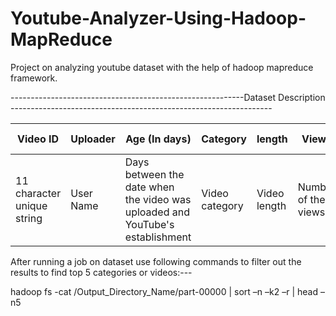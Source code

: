 # Youtube-Analyzer-Using-Hadoop-MapReduce
Project on analyzing youtube dataset with the help of hadoop mapreduce framework.

----------------------------------------------------------Dataset Description -----------------------------------------------------------------

| Video ID | Uploader | Age (In days) | Category | length | Views | Rate | Ratings | Comments | Related ID's |
| -------- | -------------------- | ------------- | -------- | ------ | ----- | ---- | ------- | -------- | ------------ |
| 11 character unique string | User Name |  Days between the date when the video was uploaded and YouTube's establishment |  Video category | Video length |  Number of the views | Video rate |  Number of the ratings | Number of the comments | 20 related video IDs |



After running a job on dataset use following commands to filter out the results to find top 5 categories or videos:---

hadoop fs -cat /Output_Directory_Name/part-00000 | sort –n –k2 –r | head –n5

